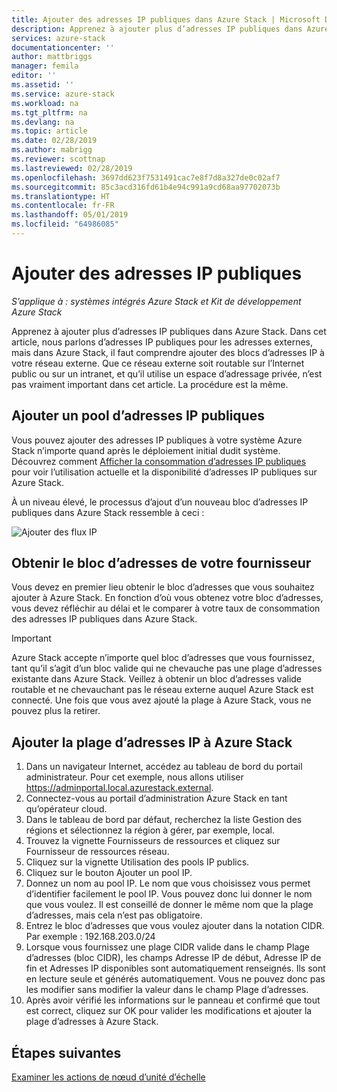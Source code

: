 ```yaml
---
title: Ajouter des adresses IP publiques dans Azure Stack | Microsoft Docs
description: Apprenez à ajouter plus d’adresses IP publiques dans Azure Stack.
services: azure-stack
documentationcenter: ''
author: mattbriggs
manager: femila
editor: ''
ms.assetid: ''
ms.service: azure-stack
ms.workload: na
ms.tgt_pltfrm: na
ms.devlang: na
ms.topic: article
ms.date: 02/28/2019
ms.author: mabrigg
ms.reviewer: scottnap
ms.lastreviewed: 02/28/2019
ms.openlocfilehash: 3697dd623f7531491cac7e8f7d8a327de0c02af7
ms.sourcegitcommit: 85c3acd316fd61b4e94c991a9cd68aa97702073b
ms.translationtype: HT
ms.contentlocale: fr-FR
ms.lasthandoff: 05/01/2019
ms.locfileid: "64986085"
---
```

# <a name="add-public-ip-addresses"></a>Ajouter des adresses IP publiques
*S’applique à : systèmes intégrés Azure Stack et Kit de développement Azure Stack*  

Apprenez à ajouter plus d’adresses IP publiques dans Azure Stack.  Dans cet article, nous parlons d’adresses IP publiques pour les adresses externes, mais dans Azure Stack, il faut comprendre ajouter des blocs d’adresses IP à votre réseau externe.  Que ce réseau externe soit routable sur l’Internet public ou sur un intranet, et qu’il utilise un espace d’adressage privée, n’est pas vraiment important dans cet article.  La procédure est la même. 

## <a name="add-a-public-ip-address-pool"></a>Ajouter un pool d’adresses IP publiques
Vous pouvez ajouter des adresses IP publiques à votre système Azure Stack n’importe quand après le déploiement initial dudit système. Découvrez comment [Afficher la consommation d’adresses IP publiques](azure-stack-viewing-public-ip-address-consumption.md) pour voir l’utilisation actuelle et la disponibilité d’adresses IP publiques sur Azure Stack.

À un niveau élevé, le processus d’ajout d’un nouveau bloc d’adresses IP publiques dans Azure Stack ressemble à ceci :

 ![Ajouter des flux IP](media/azure-stack-add-ips/flow.PNG)

## <a name="obtain-the-address-block-from-your-provider"></a>Obtenir le bloc d’adresses de votre fournisseur
Vous devez en premier lieu obtenir le bloc d’adresses que vous souhaitez ajouter à Azure Stack.  En fonction d’où vous obtenez votre bloc d’adresses, vous devez réfléchir au délai et le comparer à votre taux de consommation des adresses IP publiques dans Azure Stack.  

> [!IMPORTANT]
> Azure Stack accepte n’importe quel bloc d’adresses que vous fournissez, tant qu’il s’agit d’un bloc valide qui ne chevauche pas une plage d’adresses existante dans Azure Stack.  Veillez à obtenir un bloc d’adresses valide routable et ne chevauchant pas le réseau externe auquel Azure Stack est connecté.  Une fois que vous avez ajouté la plage à Azure Stack, vous ne pouvez plus la retirer.

## <a name="add-the-ip-address-range-to-azure-stack"></a>Ajouter la plage d’adresses IP à Azure Stack

1. Dans un navigateur Internet, accédez au tableau de bord du portail administrateur.  Pour cet exemple, nous allons utiliser https://adminportal.local.azurestack.external.  
2.  Connectez-vous au portail d’administration Azure Stack en tant qu’opérateur cloud.
3.  Dans le tableau de bord par défaut, recherchez la liste Gestion des régions et sélectionnez la région à gérer, par exemple, local.
4.  Trouvez la vignette Fournisseurs de ressources et cliquez sur Fournisseur de ressources réseau.
5.  Cliquez sur la vignette Utilisation des pools IP publics.
6.  Cliquez sur le bouton Ajouter un pool IP.
7.  Donnez un nom au pool IP.  Le nom que vous choisissez vous permet d’identifier facilement le pool IP. Vous pouvez donc lui donner le nom que vous voulez.  Il est conseillé de donner le même nom que la plage d’adresses, mais cela n’est pas obligatoire.
8.   Entrez le bloc d’adresses que vous voulez ajouter dans la notation CIDR.  Par exemple :  192.168.203.0/24
9.  Lorsque vous fournissez une plage CIDR valide dans le champ Plage d’adresses (bloc CIDR), les champs Adresse IP de début, Adresse IP de fin et Adresses IP disponibles sont automatiquement renseignés.  Ils sont en lecture seule et générés automatiquement. Vous ne pouvez donc pas les modifier sans modifier la valeur dans le champ Plage d’adresses.
10. Après avoir vérifié les informations sur le panneau et confirmé que tout est correct, cliquez sur OK pour valider les modifications et ajouter la plage d’adresses à Azure Stack.


## <a name="next-steps"></a>Étapes suivantes 
[Examiner les actions de nœud d’unité d’échelle](azure-stack-node-actions.md) 
